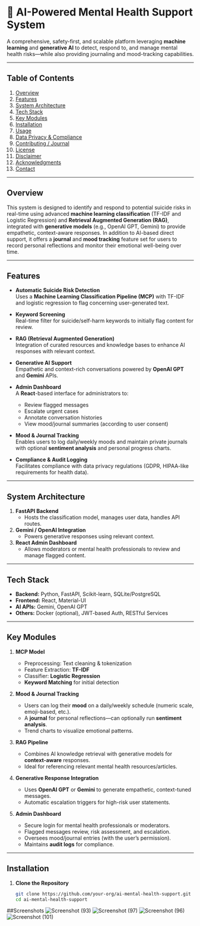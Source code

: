 # 🧠 AI-Powered Mental Health Support System

A comprehensive, safety-first, and scalable platform leveraging **machine learning** and **generative AI** to detect, respond to, and manage mental health risks—while also providing journaling and mood-tracking capabilities.

---

## Table of Contents
1. [Overview](#overview)  
2. [Features](#features)  
3. [System Architecture](#system-architecture)  
4. [Tech Stack](#tech-stack)  
5. [Key Modules](#key-modules)  
6. [Installation](#installation)  
7. [Usage](#usage)  
8. [Data Privacy & Compliance](#data-privacy--compliance)  
9. [Contributing / Journal](#contributing--journal)  
10. [License](#license)  
11. [Disclaimer](#disclaimer)  
12. [Acknowledgments](#acknowledgments)  
13. [Contact](#contact)  

---

## Overview

This system is designed to identify and respond to potential suicide risks in real-time using advanced **machine learning classification** (TF-IDF and Logistic Regression) and **Retrieval Augmented Generation (RAG)**, integrated with **generative models** (e.g., OpenAI GPT, Gemini) to provide empathetic, context-aware responses. In addition to AI-based direct support, it offers a **journal** and **mood tracking** feature set for users to record personal reflections and monitor their emotional well-being over time.

---

## Features

- **Automatic Suicide Risk Detection**  
  Uses a **Machine Learning Classification Pipeline (MCP)** with TF-IDF and logistic regression to flag concerning user-generated text.
  
- **Keyword Screening**  
  Real-time filter for suicide/self-harm keywords to initially flag content for review.

- **RAG (Retrieval Augmented Generation)**  
  Integration of curated resources and knowledge bases to enhance AI responses with relevant context.

- **Generative AI Support**  
  Empathetic and context-rich conversations powered by **OpenAI GPT** and **Gemini** APIs.

- **Admin Dashboard**  
  A **React**-based interface for administrators to:
  - Review flagged messages
  - Escalate urgent cases
  - Annotate conversation histories
  - View mood/journal summaries (according to user consent)

- **Mood & Journal Tracking**  
  Enables users to log daily/weekly moods and maintain private journals with optional **sentiment analysis** and personal progress charts.

- **Compliance & Audit Logging**  
  Facilitates compliance with data privacy regulations (GDPR, HIPAA-like requirements for health data).

---

## System Architecture

1. **FastAPI Backend**  
   - Hosts the classification model, manages user data, handles API routes.  
2. **Gemini / OpenAI Integration**  
   - Powers generative responses using relevant context.  
3. **React Admin Dashboard**  
   - Allows moderators or mental health professionals to review and manage flagged content.  

---

## Tech Stack

- **Backend:** Python, FastAPI, Scikit-learn, SQLite/PostgreSQL  
- **Frontend:** React, Material-UI  
- **AI APIs:** Gemini, OpenAI GPT  
- **Others:** Docker (optional), JWT-based Auth, RESTful Services  

---

## Key Modules

1. **MCP Model**  
   - Preprocessing: Text cleaning & tokenization  
   - Feature Extraction: **TF-IDF**  
   - Classifier: **Logistic Regression**  
   - **Keyword Matching** for initial detection  

2. **Mood & Journal Tracking**  
   - Users can log their **mood** on a daily/weekly schedule (numeric scale, emoji-based, etc.).  
   - A **journal** for personal reflections—can optionally run **sentiment analysis**.  
   - Trend charts to visualize emotional patterns.  

3. **RAG Pipeline**  
   - Combines AI knowledge retrieval with generative models for **context-aware** responses.  
   - Ideal for referencing relevant mental health resources/articles.  

4. **Generative Response Integration**  
   - Uses **OpenAI GPT** or **Gemini** to generate empathetic, context-tuned messages.  
   - Automatic escalation triggers for high-risk user statements.  

5. **Admin Dashboard**  
   - Secure login for mental health professionals or moderators.  
   - Flagged messages review, risk assessment, and escalation.  
   - Oversees mood/journal entries (with the user’s permission).  
   - Maintains **audit logs** for compliance.  

---

## Installation

1. **Clone the Repository**  
   ```bash
   git clone https://github.com/your-org/ai-mental-health-support.git
   cd ai-mental-health-support

##Screenshots
![Screenshot (93)](https://github.com/user-attachments/assets/55cffe50-f661-4573-b520-b2f82919459e)
![Screenshot (97)](https://github.com/user-attachments/assets/8a9b6c7a-45ca-4438-9c95-ce3680205a97)
![Screenshot (96)](https://github.com/user-attachments/assets/826efad9-a55c-4319-8aab-a3d2c334066b)
![Screenshot (101)](https://github.com/user-attachments/assets/f42f2c1f-a7dc-4091-8373-6966045163b6)
